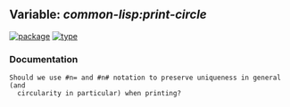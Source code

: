 ## Variable: ***common-lisp:*print-circle****
[![package](https://img.shields.io/badge/Package-COMMON--LISP-5f9ea0.svg?style=social&colorA=999999)](../) [![type](https://img.shields.io/badge/Type-Variable-5f9ea0.svg?style=social&colorA=999999)](../#variable) 
### Documentation
```
Should we use #n= and #n# notation to preserve uniqueness in general (and
  circularity in particular) when printing?
```
